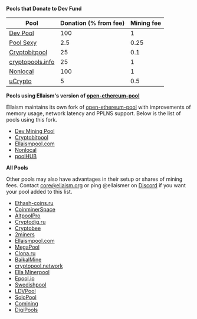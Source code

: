 <!-- TITLE: Pools -->
<!-- SUBTITLE: Ellaism - A stable network with no premine and no dev fees -->


**Pools that Donate to Dev Fund**


| Pool | Donation (% from fee) | Mining fee |
|---------------|---------------------------------|----------------|
| [Dev Pool](https://pool.ellaism.org)  | 100 | 1 |
| [Pool Sexy](http://ella.pool.sexy) | 2.5 | 0.25 |
| [Cryptobitpool](http://ella.cryptobitpool.eu) | 25 | 0.1 |
| [cryptopools.info](http://ella.cryptopools.info) | 25 | 1|
| [Nonlocal](https://pool.nonlocal.ca) | 100 | 1 |
| [uCrypto](https://ucrypto.net/currency/?curr=ELLA) | 5 | 0.5 |

**Pools using Ellaism's version of [open-ethereum-pool](https://github.com/ellaism/open-ethereum-pool)**

Ellaism maintains its own fork of [open-ethereum-pool](https://github.com/ellaism/open-ethereum-pool) with improvements of memory usage, network latency and PPLNS support.
Below is the list of pools using this fork.


* [Dev Mining Pool](https://pool.ellaism.org/)
* [Cryptobitpool](http://ella.cryptobitpool.eu/)
* [Ellaismpool.com](http://ellaismpool.com)
* [Nonlocal](https://pool.nonlocal.ca)
* [poolHUB](http://ella.poolhub.org/)


**All Pools**

Other pools may also have advantages in their setup or shares of mining fees.
Contact core@ellaism.org or ping @ellaismer on [Discord](https://discord.ellaism.org/) if you want your pool added to this list.

* [Ethash-coins.ru](http://ella.ethash-coins.ru)
* [CoinminerSpace](http://ella.coinminer.space)
* [AltpoolPro](http://ella.altpool.pro)
* [Cryptodig.ru](http://ella-solo.cryptodig.ru)
* [Cryptobee](http://cryptobee.de)
* [2miners](https://2miners.com)
* [Ellaismpool.com](http://ellaismpool.com)
* [MegaPool](http://megapool.io/ella)
* [Clona.ru](http://clona.ru)
* [BaikalMine](http://ell.baikalmine.com)
* [cryptopool.network](http://ella.cryptopool.network)
* [Ella Minerpool](http://ella.minerpool.net)
* [Epool.io](http://ella.epool.io)
* [Swedishpool](http://swedishpool.se/)
* [LDVPool](http://ella.ldvpool.com)
* [SoloPool](https://ella.solopool.org/)
* [Comining](http://comining.io/)
* [DigiPools](http://ella.digipools.org/)